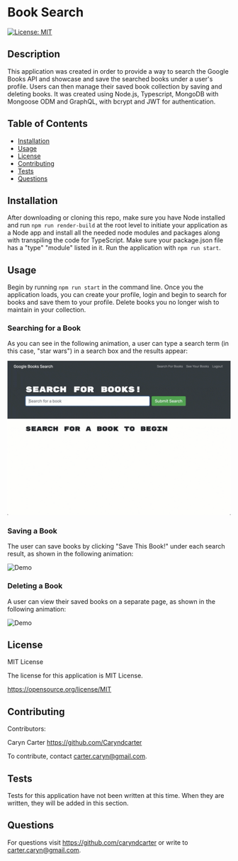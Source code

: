 # Book Search
[![License: MIT](https://img.shields.io/badge/License-MIT-yellow.svg)](https://opensource.org/licenses/MIT)

## Description

This application was created in order to provide a way to search the Google Books API and showcase and save the searched books under a user's profile.  Users can then manage their saved book collection by saving and deleting books.  It was created using Node.js, Typescript, MongoDB with Mongoose ODM and GraphQL, with bcrypt and JWT for authentication. 

## Table of Contents
- [Installation](#installation)
- [Usage](#usage)
- [License](#license)
- [Contributing](#contributing)
- [Tests](#tests)
- [Questions](#questions)

## Installation

After downloading or cloning this repo, make sure you have Node installed and run ``npm run render-build`` at the root level to initiate your application as a Node app and install all the needed node modules and packages along with transpiling the code for TypeScript.  Make sure your package.json file has a "type" "module" listed in it.  Run the application with ``npm run start``.  

## Usage

Begin by running ``npm run start`` in the command line. Once you the application loads, you can create your profile, login and begin to search for books and save them to your profile.  Delete books you no longer wish to maintain in your collection.  

### Searching for a Book
As you can see in the following animation, a user can type a search term (in this case, "star wars") in a search box and the results appear:

![Demo](./assets/18-mern-homework-demo-01.gif)
### Saving a Book
The user can save books by clicking "Save This Book!" under each search result, as shown in the following animation:

![Demo](./assets/18-mern-homework-demo-02.gif)
### Deleting a Book
A user can view their saved books on a separate page, as shown in the following animation:

![Demo](./assets/18-mern-homework-demo-03.gif)


## License

MIT License

The license for this application is MIT License.

https://opensource.org/license/MIT

## Contributing

Contributors: 

Caryn Carter https://github.com/Caryndcarter 

To contribute, contact carter.caryn@gmail.com.

## Tests

Tests for this application have not been written at this time.  When they are written, they will be added in this section.  


## Questions

For questions visit https://github.com/caryndcarter or write to carter.caryn@gmail.com.

